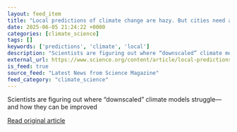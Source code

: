```yaml
---
layout: feed_item
title: "Local predictions of climate change are hazy. But cities need answers fast"
date: 2025-06-05 21:24:22 +0000
categories: [climate_science]
tags: []
keywords: ['predictions', 'climate', 'local']
description: "Scientists are figuring out where “downscaled” climate models struggle—and how they can be improved"
external_url: https://www.science.org/content/article/local-predictions-climate-change-are-hazy-cities-need-answers-fast
is_feed: true
source_feed: "Latest News from Science Magazine"
feed_category: "climate_science"
---
```


Scientists are figuring out where “downscaled” climate models struggle—and how they can be improved

[Read original article](https://www.science.org/content/article/local-predictions-climate-change-are-hazy-cities-need-answers-fast)
